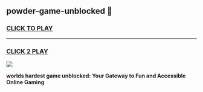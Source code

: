 
## powder-game-unblocked 👋
<h3>
<a href="https://premium.freeplayer.one?title=powder-game-unblocked&ref=14F">CLICK TO PLAY</a></h3>
<hr>

<h3>
<a href="https://premium.freeplayer.one?title=powder-game-unblocked&ref=14F">CLICK 2 PLAY</a>
  
</h3>

<a href="https://premium.freeplayer.one?title=powder-game-unblocked&ref=12F/"><img src="https://clearcache.store/games.png"></a>


**worlds hardest game unblocked: Your Gateway to Fun and Accessible Online Gaming**
